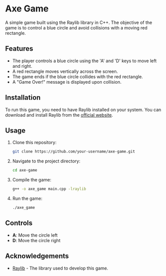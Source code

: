 # Axe Game

A simple game built using the Raylib library in C++. The objective of the game is to control a blue circle and avoid collisions with a moving red rectangle.

## Features

- The player controls a blue circle using the 'A' and 'D' keys to move left and right.
- A red rectangle moves vertically across the screen.
- The game ends if the blue circle collides with the red rectangle.
- A "Game Over!" message is displayed upon collision.

## Installation

To run this game, you need to have Raylib installed on your system. You can download and install Raylib from the [official website](https://www.raylib.com/).

## Usage

1. Clone this repository:
    ```sh
    git clone https://github.com/your-username/axe-game.git
    ```

2. Navigate to the project directory:
    ```sh
    cd axe-game
    ```

3. Compile the game:
    ```sh
    g++ -o axe_game main.cpp -lraylib
    ```

4. Run the game:
    ```sh
    ./axe_game
    ```

## Controls

- **A**: Move the circle left
- **D**: Move the circle right

## Acknowledgements

- [Raylib](https://www.raylib.com/) - The library used to develop this game.
